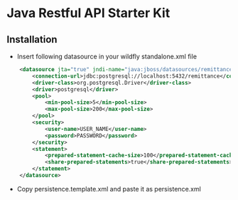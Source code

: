 # Java Restful API Starter Kit

## Installation
* Insert following datasource in your wildfly standalone.xml file

```xml
    <datasource jta="true" jndi-name="java:jboss/datasources/remittance" pool-name="remittance" enabled="true" use-ccm="false">
        <connection-url>jdbc:postgresql://localhost:5432/remittance</connection-url>
        <driver-class>org.postgresql.Driver</driver-class>
        <driver>postgresql</driver>
        <pool>
            <min-pool-size>5</min-pool-size>
            <max-pool-size>200</max-pool-size>
        </pool>
        <security>
            <user-name>USER_NAME</user-name>
            <password>PASSWORD</password>
        </security>
        <statement>
            <prepared-statement-cache-size>100</prepared-statement-cache-size>
            <share-prepared-statements>true</share-prepared-statements>
        </statement>
    </datasource>
```   
    
* Copy persistence.template.xml and paste it as persistence.xml
